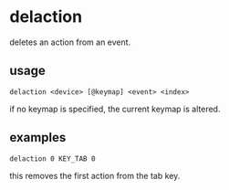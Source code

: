 # delaction

deletes an action from an event.

## usage

```
delaction <device> [@keymap] <event> <index>
```

if no keymap is specified, the current keymap is altered.

## examples

```
delaction 0 KEY_TAB 0
```

this removes the first action from the tab key.
